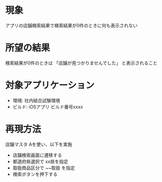 # 現象

アプリの店舗検索結果で検索結果が0件のときに何も表示されない

# 所望の結果

検索結果が0件のときは 「店舗が見つかりませんでした」 と表示されること

# 対象アプリケーション

* 環境: 社内結合試験環境
* ビルド: iOSアプリ ビルド番号xxxx

# 再現方法

店舗マスタ Aを使い、以下を実施

* 店舗検索画面に遷移する 
* 都道府県選択で xx県を指定
* 取扱商品区分で ~~取扱 を指定
* 検索ボタンを押下する